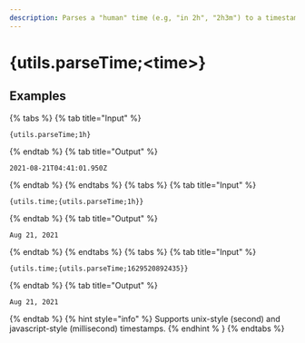 ```yaml
---
description: Parses a "human" time (e.g, "in 2h", "2h3m") to a timestamp compatible with {utils.time}. This essentially just throws the mute/reminder parser at it.
---
```

# {utils.parseTime;&lt;time>}
## Examples
{% tabs %}
{% tab title="Input" %}
```text
{utils.parseTime;1h}
```
{% endtab %}
{% tab title="Output" %}
```text
2021-08-21T04:41:01.950Z
```
{% endtab %}
{% endtabs %}
{% tabs %}
{% tab title="Input" %}
```text
{utils.time;{utils.parseTime;1h}}
```
{% endtab %}
{% tab title="Output" %}
```text
Aug 21, 2021
```
{% endtab %}
{% endtabs %}
{% tabs %}
{% tab title="Input" %}
```text
{utils.time;{utils.parseTime;1629520892435}}
```
{% endtab %}
{% tab title="Output" %}
```text
Aug 21, 2021
```
{% endtab %}
{% hint style="info" %}
Supports unix-style (second) and javascript-style (millisecond) timestamps.
{% endhint % }
{% endtabs %}